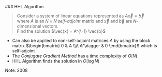<section data-markdown>
### HHL Algorithm

>  Consider a system of linear equations represented as $A \vec{x} = \vec{b}$ where $A$ is an $N\times N$ *self-adjoint* matrix and $\vec{x}$ and $\vec{b}$ are $N$-dimensional vectors.  
> Find the solution $\vec{x} = A^{\-1} \vec{b}$

* Can also be applied to non-self-adjoint matrices $A$ by using the block matrix $\begin{bmatrix}
        0 & A \\\\ A^\dagger & 0
    \end{bmatrix}$ which is self-adjoint
* The *Conjugate Gradient Method* has a time complexity of $O(N)$
* HHL Algorithm finds the solution in $O(\log N)$

Note:
2008
</section>
